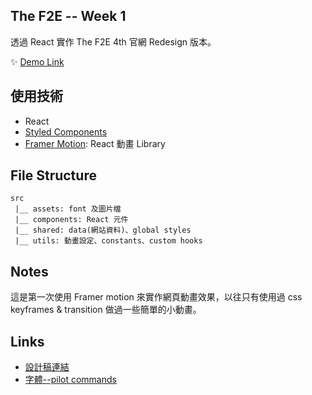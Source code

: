 ## The F2E -- Week 1

透過 React 實作 The F2E 4th 官網 Redesign 版本。

✨ [Demo Link](https://annie-f2e-2022w1.netlify.app)

## 使用技術

- React
- [Styled Components](https://styled-components.com)
- [Framer Motion](https://www.framer.com/motion/): React 動畫 Library

## File Structure

```
src
 |__ assets: font 及圖片檔
 |__ components: React 元件
 |__ shared: data(網站資料)、global styles
 |__ utils: 動畫設定、constants、custom hooks

```

## Notes

這是第一次使用 Framer motion 來實作網頁動畫效果，以往只有使用過 css keyframes & transition 做過一些簡單的小動畫。

## Links

- [設計稿連結](https://2022.thef2e.com/users/12061549261447630282)
- [字體--pilot commands](https://www.fontspace.com/pilot-command-font-f71691)
